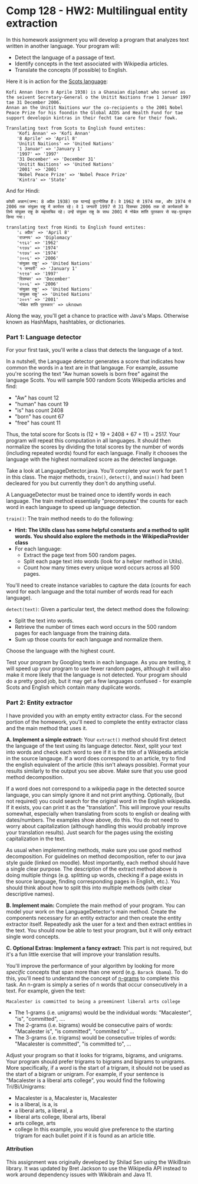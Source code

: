 Comp 128 - HW2: Multilingual entity extraction
===
In this homework assignment you will develop a program that analyzes text written in another language. Your program will:

- Detect the language of a passage of text.
- Identify concepts in the text associated with Wikipedia articles.
- Translate the concepts (if possible) to English.

Here it is in action for the [Scots language](https://en.wikipedia.org/wiki/Scots_language):

```
Kofi Annan (born 8 Aprile 1938) is a Ghanaian diplomat who served as the seivent Secretary-General o the Unitit Naitions frae 1 Januar 1997 tae 31 December 2006. 
Annan an the Unitit Naitions wur the co-recipients o the 2001 Nobel Peace Prize for his foondin the Global AIDS and Health Fund for tae support developin kintras in their fecht tae care for their fowk.

Translating text from Scots to English found entites:
	'Kofi Annan' => 'Kofi Annan'
	'8 Aprile' => 'April 8'
	'Unitit Naitions' => 'United Nations'
	'1 Januar' => 'January 1'
	'1997' => '1997'
	'31 December' => 'December 31'
	'Unitit Naitions' => 'United Nations'
	'2001' => '2001'
	'Nobel Peace Prize' => 'Nobel Peace Prize'
	'Kintra' => 'State'
```

And for Hindi:
```
कोफ़ी अन्नान(जन्म: 8 अप्रैल 1938) एक घानाई कूटनीतिज्ञ हैं। वे 1962 से 1974 तक, और 1974 से 2006 तक संयुक्त राष्ट्र में कार्यरत रहे। वे 1 जनवरी 1997 से 31 दिसम्बर 2006 तक दो कार्यकालों के लिये संयुक्त राष्ट्र के महासचिव रहे। उन्हें संयुक्त राष्ट्र के साथ 2001 में नोबेल शांति पुरस्कार से सह-पुरस्कृत किया गया।

translating text from Hindi to English found entites:
	'८ अप्रैल' => 'April 8'
	'राजनय' => 'Diplomacy'
	'१९६२' => '1962'
	'१९७४' => '1974'
	'१९७४' => '1974'
	'२००६' => '2006'
	'संयुक्त राष्ट्र' => 'United Nations'
	'१ जनवरी' => 'January 1'
	'१९९७' => '1997'
	'दिसम्बर' => 'December'
	'२००६' => '2006'
	'संयुक्त राष्ट्र' => 'United Nations'
	'संयुक्त राष्ट्र' => 'United Nations'
	'२००१' => '2001'
	'नोबेल शांति पुरस्कार' => uknown
```

Along the way, you'll get a chance to practice with Java's Maps. Otherwise known as HashMaps, hashtables, or dictionaries.
 
### Part 1: Language detector

For your first task, you'll write a class that detects the language of a text. 

In a nutshell, the Language detector generates a score that indicates how common the words in a text are in that langauge.
For example, assume you're scoring the text "Aw human sowels is born free" against the language Scots.
You will sample 500 random Scots Wikipedia articles and find:
 *  "Aw" has count 12
 *  "human" has count 19
 *  "is" has count 2408
 *  "born" has count 67
 *  "free" has count 11
 
Thus, the total score for Scots is (12 + 19 + 2408 + 67 + 11) = 2517. 
Your program will repeat this computation in all languages. It should then normalize the scores by 
 dividing the total scores by the number of words (including repeated words) found for each language. Finally it chooses the language with the highest normalized score as the detected language.

Take a look at LanguageDetector.java. 
You'll complete your work for part 1 in this class.
The major methods, ```train()```, `detect()`, and `main()` had been decleared for you but currently they don't do anything useful.

A LanguageDetector must be trained once to identify words in each language. 
The train method essentially "precomputes" the counts for each word in each language to speed up language detection.

`train()`: The train method needs to do the following:

* **Hint: The Utils class has some helpful constants and a method to split words. You should also explore the methods in the WikipediaProvider class**
* For each language:
    * Extract the page text from 500 random pages.
    * Split each page text into words (look for a helper method in Utils).
    * Count how many times every unique word occurs across all 500 pages.

You'll need to create instance variables to capture the data (counts for each word for each language and the total number of words read for each language).

`detect(text)`: Given a particular text, the detect method does the following: 
* Split the text into words.
* Retrieve the number of times each word occurs in the 500 random pages for each language from the training data.
* Sum up those counts for each language and normalize them.

Choose the language with the highest count. 

Test your program by Googling texts in each language. As you are testing, it will speed up your program to use fewer random pages, although it will also make it more likely that the language is not detected.
Your program should do a pretty good job, but it may get a few languages confused - for example Scots and English which contain many duplicate words.

### Part 2: Entity extractor

I have provided you with an empty entity extractor class. 
For the second portion of the homework, you'll need to complete the entity extractor class and the main method that uses it.

**A. Implement a simple extract:** Your `extract()` method should first detect the language of the text using its language detector.
Next, split your text into words and check each word to see if it is the title of a Wikipedia article in the source langauge.
If a word does correspond to an article, try to find the english equivalent of the article (this isn't always possible).
Format your results similarly to the output you see above. Make sure that you use good method decomposition.

If a word does not correspond to a wikipedia page in the detected source language, you can simply ignore it and not print anything. Optionally, (but not required) you could search for the original word in the English wikipedia. If it exists, you can print it as the "translation". This will improve your results somewhat, especially when translating from scots to english or dealing with dates/numbers. The examples show above, do this.
You do not need to worry about capitalization (although handling this would probably improve your translation results). Just search for the pages using the existing capitalization in the text.

As usual when implementing methods, make sure you use good method decomposition. For guidelines on method decomposition, refer to our java style guide (linked on moodle). Most importantly, each method should have a single clear purpose. The description of the extract method above is doing multiple things (e.g. splitting up words, checking if a page exists in the source language, finding corresponding pages in English, etc.). You should think about how to split this into multiple methods (with clear descriptive names).

**B. Implement main:** Complete the main method of your program.
You can model your work on the LanguageDetector's main method.
Create the components necessary for an entity extractor and then create the entity extractor itself.
Repeatedly ask the user for a text and then extract entities in the text.
You should now be able to test your program, but it will only extract single word concepts.

**C. Optional Extras: Implement a fancy extract:**
This part is not required, but it's a fun little exercise that will improve your translation results.

You'll improve the performance of your algorithm by looking for more *specific* concepts that span more than one word (e.g. `Barack Obama`).
To do this, you'll need to understand the concept of [n-grams](http://en.wikipedia.org/wiki/N-gram) to complete this task. 
An n-gram is simply a series of n words that occur consecutively in a text. For example, given the text:
```
Macalester is committed to being a preeminent liberal arts college
```
* The 1-grams (i.e. unigrams) would be the individual words: "Macalester", "is", "committed", ....
* The 2-grams (i.e. bigrams) would be consecutive pairs of words: "Macalester is", "is committed", "commited to" ...
* The 3-grams (i.e. trigrams) would be consecutive triples of words: "Macalester is committed", "is committed to", ...

Adjust your program so that it looks for trigrams, bigrams, and unigrams.
Your program should prefer trigrams to bigrams and bigrams to unigrams. 
More specifically, if a word is the start of a trigram, it should not be used as the start of a bigram or unigram.
For example, if your sentence is "Macalester is a liberal arts college", you would find the following Tri/Bi/Unigrams:
* Macalester is a, Macalester is, Macalester
* is a liberal, is a, is
* a liberal arts, a liberal, a
* liberal arts college, liberal arts, liberal
* arts college, arts
* college
In this example, you would give preference to the starting trigram for each bullet point if it is found as an article title.


#### Attribution
This assignment was originally developed by Shilad Sen using the WikiBrain library. It was updated
by Bret Jackson to use the Wikipedia API instead to work around dependency issues with Wikibrain and Java 11.
